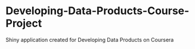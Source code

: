 # Developing-Data-Products-Course-Project
Shiny application created for Developing Data Products on Coursera
